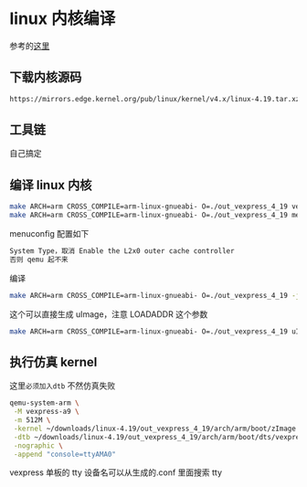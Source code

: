 # linux 内核编译

参考的[这里](https://www.cnblogs.com/pengdonglin137/p/5023342.html#_label1)

## 下载内核源码

```sh
https://mirrors.edge.kernel.org/pub/linux/kernel/v4.x/linux-4.19.tar.xz
```

## 工具链

自己搞定

## 编译 linux 内核

```sh
make ARCH=arm CROSS_COMPILE=arm-linux-gnueabi- O=./out_vexpress_4_19 vexpress_defconfig
make ARCH=arm CROSS_COMPILE=arm-linux-gnueabi- O=./out_vexpress_4_19 menuconfig
```

menuconfig 配置如下

```sh
System Type，取消 Enable the L2x0 outer cache controller
否则 qemu 起不来
```

编译

```sh
make ARCH=arm CROSS_COMPILE=arm-linux-gnueabi- O=./out_vexpress_4_19 -j8
```

这个可以直接生成 uImage，注意 LOADADDR 这个参数

```sh
make ARCH=arm CROSS_COMPILE=arm-linux-gnueabi- O=./out_vexpress_4_19 uImage LOADADDR=0x80008000 -j8
```

## 执行仿真 kernel

这里`必须加入dtb` 不然仿真失败

```sh
qemu-system-arm \
 -M vexpress-a9 \
 -m 512M \
 -kernel ~/downloads/linux-4.19/out_vexpress_4_19/arch/arm/boot/zImage \
 -dtb ~/downloads/linux-4.19/out_vexpress_4_19/arch/arm/boot/dts/vexpress-v2p-ca9.dtb \
 -nographic \
 -append "console=ttyAMA0"
```

vexpress 单板的 tty 设备名可以从生成的.conf 里面搜索 tty

